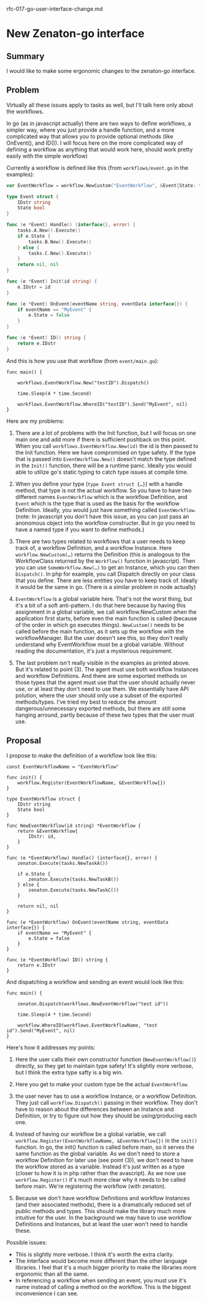 rfc-017-go-user-interface-change.md


# New Zenaton-go interface

## Summary

I would like to make some ergonomic changes to the zenaton-go interface.

## Problem

Virtually all these issues apply to tasks as well, but I'll talk here only about the workflows.

In go (as in javascript actually) there are two ways to define workflows, a simpler way, where you just provide a handle function, and a more complicated way that allows you to provide optional methods (like OnEvent(), and ID()). I will focus here on the more complicated way of defining a workflow as anything that would work here, should work pretty easily with the simple workflow)


Currently a workflow is defined like this (from `workflows/event.go` in the examples):

```go
var EventWorkflow = workflow.NewCustom("EventWorkflow", &Event{State: true})

type Event struct {
	IDstr string
	State bool
}

func (e *Event) Handle() (interface{}, error) {
	tasks.A.New().Execute()
	if e.State {
		tasks.B.New().Execute()
	} else {
		tasks.C.New().Execute()
	}
	return nil, nil
}

func (e *Event) Init(id string) {
	e.IDstr = id
}

func (e *Event) OnEvent(eventName string, eventData interface{}) {
	if eventName == "MyEvent" {
		e.State = false
	}
}

func (e *Event) ID() string {
	return e.IDstr
}
```

And this is how you use that workflow (from `event/main.go`):
```
func main() {

	workflows.EventWorkflow.New("testID").Dispatch()

	time.Sleep(4 * time.Second)

	workflows.EventWorkflow.WhereID("testID").Send("MyEvent", nil)
}
```

Here are my problems:

1. There are a lot of problems with the Init function, but I will focus on one main one and add more if there is sufficient pushback on this point. When you call `workflows.EventWorkflow.New(id)` the id is then passed to the Init function. Here we have compromised on type safety. If the type that is passed into `EventWorkflow.New()` doesn't match the type defined in the `Init()` function, there will be a runtime panic. Ideally you would able to utilize go's static typing to catch type issues at compile time.

2. When you define your type (`type Event struct {…}`) with a handle method, that type is not the actual workflow. So you have to have two different names `EventWorkflow` which is the workflow Definition, and `Event` which is the type that is used as the basis for the workflow Definition. Ideally, you would just have something called `EventWorkflow`. (note: In javascript you don't have this issue, as you can just pass an anonomous object into the workflow constructer. But in go you need to have a named type if you want to define methods.)

3. There are two types related to workflows that a user needs to keep track of, a workflow Definition, and a workflow Instance. Here `workflow.NewCustom(…)` returns the Definition (this is analogous to the WorkflowClass returned by the `Workflow()` function in javascript). Then you can use `SomeWorkflow.New(…)` to get an Instance, which you can then `Dispatch()`. In php for example, you call Dispatch directly on your class that you define. There are less entities you have to keep track of. Ideally it would be the same in go. (There is a similar problem in node actually)

4. `EventWorkflow` is a global variable here. That's not the worst thing, but it's a bit of a soft anti-pattern. I do that here because by having this assignment in a global variable, we call workflow.NewCustom when the application first starts, before even the main function is called (because of the order in which go executes things). `NewCustom()` needs to be called before the main function, as it sets up the workflow with the workflowManager. But the user doesn't see this, so they don't really understand why EventWorkflow must be a global variable. Without reading the documentation, it's just a mysterious requirement.

5. The last problem isn't really visible in the examples as printed above. But it's related to point (3). The agent must use both workflow Instances and workflow Definitions. And there are some exported methods on those types that the agent must use that the user should actually never use, or at least they don't need to use them. We essentially have API polution, where the user should only use a subset of the exported methods/types. I've tried my best to reduce the amount dangerous/unnecessary exported methods, but there are still some hanging arround, partly because of these two types that the user must use.

## Proposal

I propose to make the definition of a workflow look like this:
```
const EventWorkflowName = "EventWorkflow"

func init() {
	workflow.Register(EventWorkflowName, &EventWorkflow{})
}

type EventWorkflow struct {
	IDstr string
	State bool
}

func NewEventWorkflow(id string) *EventWorkflow {
	return &EventWorkflow{
		IDstr: id,
	}
}

func (e *EventWorkflow) Handle() (interface{}, error) {
	zenaton.Execute(tasks.NewTaskA())

	if e.State {
		zenaton.Execute(tasks.NewTaskB())
	} else {
		zenaton.Execute(tasks.NewTaskC())
	}

	return nil, nil
}

func (e *EventWorkflow) OnEvent(eventName string, eventData interface{}) {
	if eventName == "MyEvent" {
		e.State = false
	}
}

func (e *EventWorkflow) ID() string {
	return e.IDstr
}
```

And dispatching a workflow and sending an event would look like this:
```
func main() {

	zenaton.Dispatch(workflows.NewEventWorkflow("test id"))

	time.Sleep(4 * time.Second)

	workflow.WhereID(workflows.EventWorkflowName, "test id").Send("MyEvent", nil)
}
```

Here's how it addresses my points:
1. Here the user calls their own constructor function (`NewEventWorkflow()`) directly, so they get to maintain type safety! It's slightly more verbose, but I think the extra type safty is a big win.

2. Here you get to make your custom type be the actual `EventWorkflow`.

3. the user never has to use a workflow Instance, or a workflow Definition. They just call `workflow.Dispatch()` passing in their workflow. They don't have to reason about the differences between an Instance and Definition, or try to figure out how they should be using/producing each one.

4. Instead of having our workflow be a global variable, we call `workflow.Register(EventWorkflowName, &EventWorkflow{})` in the `init()` function. In go, the init() function is called before main, so it serves the same function as the global variable. As we don't need to store a workflow Definition for later use (see point (3)), we don't need to have the workflow stored as a variable. Instead it's just written as a type (closer to how it is in php rather than the avascript). As we now use `workflow.Register()` it's much more clear why it needs to be called before main. We're registering the workflow (with zenaton).

5. Because we don't have workflow Definitions and workflow Instances (and their associated methods), there is a dramatically reduced set of public methods and types. This should make the library much more intuitive for the user. In the background we may have to use workflow Definitions and Instances, but at least the user won't need to handle these.

Possible issues:
* This is slightly more verbose. I think it's worth the extra clarity.
* The interface would become more different than the other language libraries. I feel that it's a much bigger priority to make the libraries more ergonomic than all the same.
* In referencing a workflow when sending an event, you must use it's name instead of calling a method on the workflow. This is the biggest inconvenience I can see.

